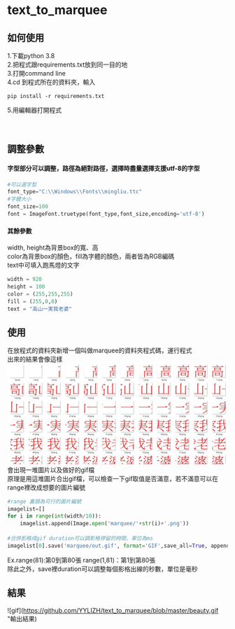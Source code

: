 # text_to_marquee
## 如何使用 
1.下載python 3.8 </br>
2.把程式跟requirements.txt放到同一目的地 </br>
3.打開command line </br>
4.cd 到程式所在的資料夾，輸入 </br>
```
pip install -r requirements.txt 
```
5.用編輯器打開程式 </br>
</br>
</br>
## 調整參數
#### 字型部分可以調整，路徑為絕對路徑，選擇時盡量選擇支援utf-8的字型
```python
#可以選字型
font_type="C:\\Windows\\Fonts\\mingliu.ttc"
#字體大小
font_size=100
font = ImageFont.truetype(font_type,font_size,encoding='utf-8')
```
#### 其餘參數
width, height為背景box的寬、高 </br>
color為背景box的顏色，fill為字體的顏色，兩者皆為RGB編碼 </br>
text中可填入跑馬燈的文字
```python
width = 920
height = 100
color = (255,255,255)
fill = (255,0,0)
text = "高山一実我老婆"
```
## 使用
在放程式的資料夾新增一個叫做marquee的資料夾程式碼，運行程式 </br>
出來的結果會像這樣 </br>
![1](https://github.com/YYLIZH/text_to_marquee/blob/master/marquee.jpg "輸出範例")
會出現一堆圖片以及做好的gif檔 </br>
原理是用這堆圖片合出gif檔，可以檢查一下gif取值是否滿意，若不滿意可以在range裡改成想要的圖片編號
```python
#range 裏頭為可行的圖片編號
imagelist=[]
for i in range(int(width/10)):
    imagelist.append(Image.open('marquee/'+str(i)+'.png'))

#合併影格成gif duration可以調影格停留的時間，單位為ms
imagelist[0].save('marquee/out.gif', format='GIF',save_all=True, append_images=imagelist[1:], duration=40,optimize=True, loop=0)
```
Ex.range(81):第0到第80張 range(1,81)：第1到第80張 </br>
除此之外，save裡duration可以調整每個影格出線的秒數，單位是毫秒
## 結果
![gif](https://github.com/YYLIZH/text_to_marquee/blob/master/beauty.gif "輸出結果)
